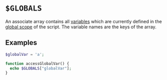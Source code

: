 # `$GLOBALS`

An associate array contains all [variables](../variables.md) which are currently defined in the [global scope](../variables.md#scopes) of the script. The variable names are the keys of the array.

## Examples

```php
$globalVar = 'a';

function accessGlobalVar() {
  echo $GLOBALS["globalVar"];
}
```